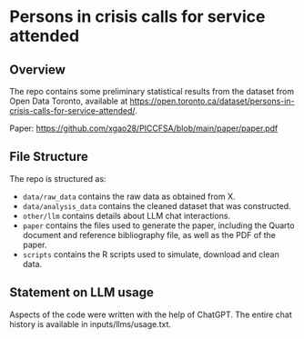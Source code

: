 # Persons in crisis calls for service attended

## Overview

The repo contains some preliminary statistical results from the dataset from Open Data Toronto, available at https://open.toronto.ca/dataset/persons-in-crisis-calls-for-service-attended/. 

Paper: https://github.com/xgao28/PICCFSA/blob/main/paper/paper.pdf

## File Structure

The repo is structured as:

-   `data/raw_data` contains the raw data as obtained from X.
-   `data/analysis_data` contains the cleaned dataset that was constructed.
-   `other/llm` contains details about LLM chat interactions.
-   `paper` contains the files used to generate the paper, including the Quarto document and reference bibliography file, as well as the PDF of the paper. 
-   `scripts` contains the R scripts used to simulate, download and clean data.


## Statement on LLM usage

Aspects of the code were written with the help of ChatGPT. The entire chat history is available in inputs/llms/usage.txt.